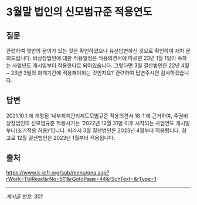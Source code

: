 # 3월말 법인의 신모범규준 적용연도

## 질문
관련하여 몇번의 문의가 있는 것은 확인하였으나 유선답변하신 것으로 확인하여 재차 문의드립니다.
비상장법인에 대한 적용일정은 적용의견서에 따르면 23년 1월 1일이 속하는 사업년도 개시일부터 적용한다로 되어있습니다.
그렇다면 3월 결산법인은 22년 4월 ~ 23년 3월의 회계기간에 적용해야되는 것인지요?
관련하여 답변주시면 감사하겠습니다.

## 답변
2021.10.1.에 개정된 ‘내부회계관리제도모범규준 적용의견서 18-1’에 근거하여, 주권비상장법인의 신모범규준 적용시기는 ‘2022년 12월 31일 이후 시작되는 사업연도 개시일부터(조기적용 허용)’입니다. 따라서 3월 결산법인은 2023년 4월부터 적용됩니다.
참고로 12월 결산법인은 2023년 1월부터 적용됩니다.

## 출처
https://www.k-icfr.org/sub/menu/qna.asp?rWork=TblRead&rNo=511&rGotoPage=44&rSchText=&rType=1

---
*게시글 번호: 301*
